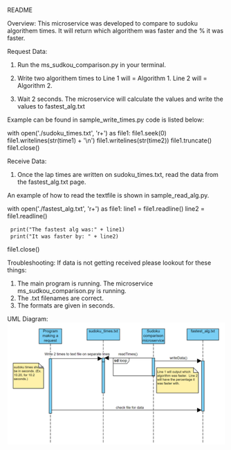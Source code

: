 README

Overview:
This microservice was developed to compare to sudoku algorithem times.  It will return which algorithem was faster and the % it was faster.

Request Data:
1. Run the ms_sudkou_comparison.py in your terminal.
2. Write two algorithem times to 
     Line 1 will = Algorithm 1.
     Line 2 will = Algorithm 2.

4. Wait 2 seconds.  The microservice will calculate the values and write the values to fastest_alg.txt

  Example can be found in sample_write_times.py
  code is listed below:
  
with open('./sudoku_times.txt', 'r+') as file1:
     file1.seek(0)
     file1.writelines(str(time1) + '\n')
     file1.writelines(str(time2))
     file1.truncate()
file1.close()

Receive Data:
1. Once the lap times are written on sudoku_times.txt, read the data from the fastest_alg.txt page.

  An example of how to read the textfile is shown in sample_read_alg.py.
  
with open('./fastest_alg.txt', 'r+') as file1:
     line1 = file1.readline()
     line2 = file1.readline()
     
     print("The fastest alg was:" + line1)
     print("It was faster by: " + line2)
file1.close()

Troubleshooting:
If data is not getting received please lookout for these things:
1. The main program is running.  The microservice ms_sudkou_comparison.py is running.
2. The .txt filenames are correct.
3. The formats are given in seconds.

UML Diagram:
![uml](./images/UML_1.png)
